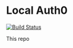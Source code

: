 # Local Auth0

[![Build Status](https://drone-1.prima.it/api/badges/primait/localauth0/status.svg)](https://drone-1.prima.it/primait/localauth0)

This repo 
